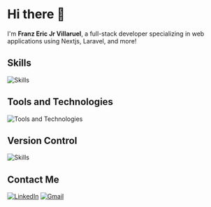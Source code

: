 # Hi there 👋

I'm **Franz Eric Jr Villaruel**, a full-stack developer specializing in web applications using Nextjs, Laravel, and more!

## Skills

![Skills](https://skillicons.dev/icons?i=html,css,javascript,jquery,php,laravel,bootstrap,tailwind,ts,react,nextjs,py,mysql,md,nodejs&theme=dark&perline=7)

## Tools and Technologies
![Tools and Technologies](https://skillicons.dev/icons?i=visualstudio,docker,git,linux,ubuntu,npm,postman,windows,vercel&theme=dark&perline=7)

## Version Control
![Skills](https://skillicons.dev/icons?i=github,gitlab,bitbucket&theme=dark)

## Contact Me
[![LinkedIn](https://skillicons.dev/icons?i=linkedin&theme=dark)](www.linkedin.com/in/franz-eric-jr-villaruel)
[![Gmail](https://skillicons.dev/icons?i=gmail&theme=dark)](franzericjrv@gmail.com)